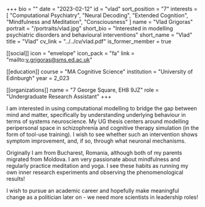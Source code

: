+++
bio = ""
date = "2023-02-12"
id = "vlad"
sort_position = "7"
interests = [
  "Computational Psychiatry",
  "Neural Decoding",
  "Extended Cognition",
  "Mindfulness and Meditation",
  "Consciousness"
]
name = "Vlad Grigoras"
portrait = "/portraits/vlad.jpg"
short_bio = "Interested in modelling psychiatric disorders and behavioural interventions"
short_name = "Vlad"
title = "Vlad"
cv_link = "../../cv/vlad.pdf"
is_former_member = true

[[social]]
icon = "envelope"
icon_pack = "fa"
link = "mailto:v.grigoras@sms.ed.ac.uk"

[[education]]
course = "MA Cognitive Science"
institution = "University of Edinburgh"
year = 2_023

[[organizations]]
name = "7 George Square, EH8 9JZ"
role = "Undergraduate Research Assistant"
+++
<!-- You can write $\LaTeX$ and *Markdown* here. -->

I am interested in using computational modelling to bridge the gap between mind and matter, specifically by understanding underlying behaviour in terms of systems neuroscience. My UG thesis centers around modelling peripersonal space in schizophrenia and cognitive therapy simulation (in the form of tool-use training). I wish to see whether such an intervention shows symptom improvement, and, if so, through what neuronal mechanisms.

Originally I am from Bucharest, Romania, although both of my parents migrated from Moldova. I am very passionate about mindfulness and regularly practice meditation and yoga. I see these habits as running my own inner research experiments and observing the phenomenological results!

I wish to pursue an academic career and hopefully make meaningful change as a politician later on - we need more scientists in leadership roles!
